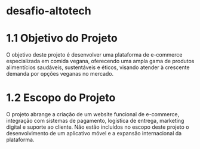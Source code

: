 # desafio-altotech

# 1.1 Objetivo do Projeto
O objetivo deste projeto é desenvolver uma plataforma de e-commerce especializada em comida vegana, oferecendo uma ampla gama de produtos alimentícios saudáveis, sustentáveis e éticos, visando atender à crescente demanda por opções veganas no mercado.

# 1.2 Escopo do Projeto
O projeto abrange a criação de um website funcional de e-commerce, integração com sistemas de pagamento, logística de entrega, marketing digital e suporte ao cliente. Não estão incluídos no escopo deste projeto o desenvolvimento de um aplicativo móvel e a expansão internacional da plataforma.
